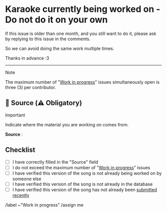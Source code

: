 # Karaoke currently being worked on - Do not do it on your own

If this issue is older than one month, and you still want to do it, please ask by replying to this issue in the comments.

So we can avoid doing the same work multiple times.

Thanks in advance :3

---

> [!note]
> The maximum number of "[Work in progress](https://gitlab.com/karaokemugen/bases/karaokebase/-/issues/?state=opened&label_name%5B%5D=Work%20in%20progress)" issues simultaneously open is three (3) per contributor.

## 📍 Source (⚠️ Obligatory)
> [!important]
> Indicate where the material you are working on comes from.

**Source** :

## Checklist
- [ ] I have correctly filled in the "Source" field
- [ ] I do not exceed the maximum number of "[Work in progress](https://gitlab.com/karaokemugen/bases/karaokebase/-/issues/?state=opened&label_name%5B%5D=Work%20in%20progress)" issues
- [ ] I have verified this version of the song is not already being worked on by someone else
- [ ] I have verified this version of the song is not already in the database
- [ ] I have verified this version of the song has not already been [submitted recently](https://gitlab.com/karaokemugen/bases/karaokebase/-/issues/?state=opened&label_name%5B%5D=To%20Add)

/label ~"Work in progress"
/assign me
